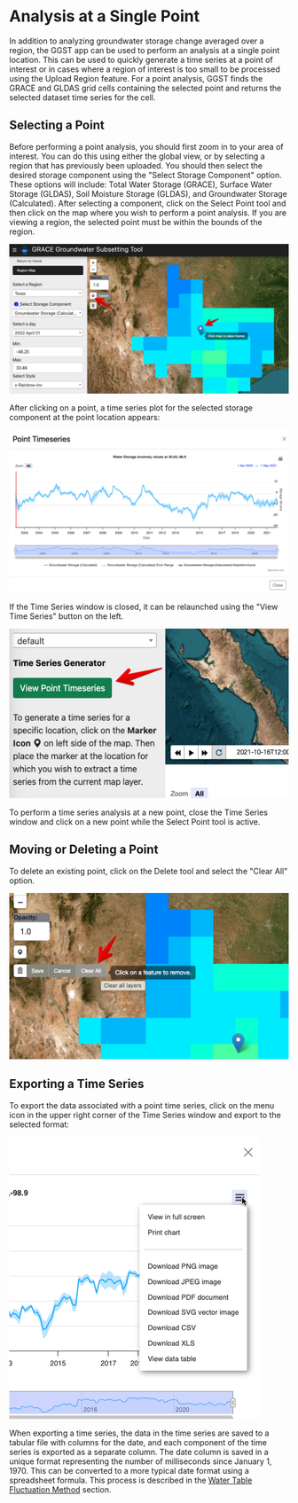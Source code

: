 
# **Analysis at a Single Point**

In addition to analyzing groundwater storage change averaged over a
region, the GGST app can be used to perform an analysis at a single
point location. This can be used to quickly generate a time series at a
point of interest or in cases where a region of interest is too small to
be processed using the Upload Region feature. For a point analysis, GGST
finds the GRACE and GLDAS grid cells containing the selected point and
returns the selected dataset time series for the cell.

## **Selecting a Point**

Before performing a point analysis, you should first zoom in to your
area of interest. You can do this using either the global view, or by
selecting a region that has previously been uploaded. You should then
select the desired storage component using the \"Select Storage
Component\" option. These options will include: Total Water Storage
(GRACE), Surface Water Storage (GLDAS), Soil Moisture Storage (GLDAS),
and Groundwater Storage (Calculated). After selecting a component, click
on the Select Point tool and then click on the map where you wish to
perform a point analysis. If you are viewing a region, the selected
point must be within the bounds of the region.

![image](../docs_rst/source/images-point/select_point_tool.png)

After clicking on a point, a time series plot for the selected storage
component at the point location appears:

![image](../docs_rst/source/images-point/point_time_series.png)

If the Time Series window is closed, it can be relaunched using the
\"View Time Series\" button on the left.

![image](../docs_rst/source/images-point/view_time_series.png)

To perform a time series analysis at a new point, close the Time Series
window and click on a new point while the Select Point tool is active.

## **Moving or Deleting a Point**

To delete an existing point, click on the Delete tool and select the
\"Clear All\" option.

![image](../docs_rst/source/images-point/delete_point_tool.png)

## **Exporting a Time Series**

To export the data associated with a point time series, click on the
menu icon in the upper right corner of the Time Series window and export
to the selected format:

![image](../docs_rst/source/images-point/export_ts_options.png)

When exporting a time series, the data in the time series are saved to a
tabular file with columns for the date, and each component of the time
series is exported as a separate column. The date column is saved in a
unique format representing the number of milliseconds since January 1,
1970. This can be converted to a more typical date format using a
spreadsheet formula. This process is described in the [Water Table
Fluctuation
Method](https://ggst.readthedocs.io/en/latest/wtf.html#downloading-the-water-level-time-series-from-the-ggst-app)
section.
